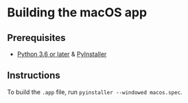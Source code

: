 # Building the macOS app

## Prerequisites

*   [Python 3.6 or later](https://www.python.org/downloads/release/python-360/) & [PyInstaller](https://pypi.org/project/pyinstaller/)

## Instructions

To build the `.app` file, run `pyinstaller --windowed macos.spec`.